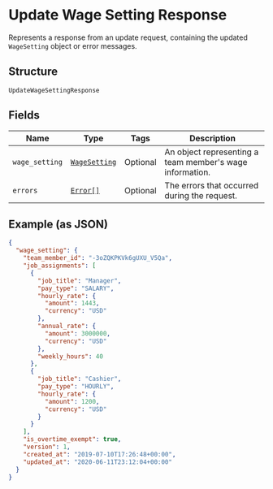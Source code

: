 
# Update Wage Setting Response

Represents a response from an update request, containing the updated `WageSetting` object
or error messages.

## Structure

`UpdateWageSettingResponse`

## Fields

| Name | Type | Tags | Description |
|  --- | --- | --- | --- |
| `wage_setting` | [`WageSetting`](/doc/models/wage-setting.md) | Optional | An object representing a team member's wage information. |
| `errors` | [`Error[]`](/doc/models/error.md) | Optional | The errors that occurred during the request. |

## Example (as JSON)

```json
{
  "wage_setting": {
    "team_member_id": "-3oZQKPKVk6gUXU_V5Qa",
    "job_assignments": [
      {
        "job_title": "Manager",
        "pay_type": "SALARY",
        "hourly_rate": {
          "amount": 1443,
          "currency": "USD"
        },
        "annual_rate": {
          "amount": 3000000,
          "currency": "USD"
        },
        "weekly_hours": 40
      },
      {
        "job_title": "Cashier",
        "pay_type": "HOURLY",
        "hourly_rate": {
          "amount": 1200,
          "currency": "USD"
        }
      }
    ],
    "is_overtime_exempt": true,
    "version": 1,
    "created_at": "2019-07-10T17:26:48+00:00",
    "updated_at": "2020-06-11T23:12:04+00:00"
  }
}
```

